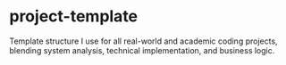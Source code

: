 # project-template
Template structure I use for all real-world and academic coding projects, blending system analysis, technical implementation, and business logic.
